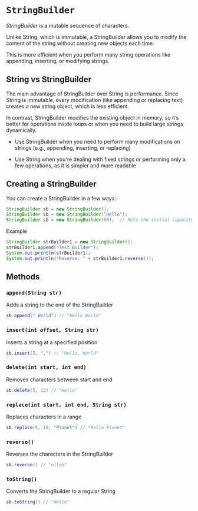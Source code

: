 # `StringBuilder`

_StringBuilder_ is a mutable sequence of characters.

Unlike String, which is immutable, a StringBuilder allows you to modify the content of the string without creating new objects each time.

This is more efficient when you perform many string operations like appending, inserting, or modifying strings.

## String vs StringBuilder

The main advantage of StringBuilder over String is performance. Since String is immutable, every modification (like appending or replacing text) creates a new string object, which is less efficient.

In contrast, StringBuilder modifies the existing object in memory, so it’s better for operations inside loops or when you need to build large strings dynamically.

- Use StringBuilder when you need to perform many modifications on strings (e.g., appending, inserting, or replacing)

- Use String when you're dealing with fixed strings or performing only a few operations, as it is simpler and more readable

## Creating a StringBuilder

You can create a StringBuilder in a few ways:

```java
StringBuilder sb = new StringBuilder();
StringBuilder sb = new StringBuilder("Hello");
StringBuilder sb = new StringBuilder(50);  // Sets the initial capacity to 50 characters
```

Example

```java
StringBuilder strBuilder1 = new StringBuilder();
strBuilder1.append("Test Builder");
System.out.println(strBuilder1);
System.out.println("Reverse: " + strBuilder1.reverse());
```

## Methods

### `append(String str)`

Adds a string to the end of the StringBuilder

```java
sb.append(" World") // "Hello World"
```

### `insert(int offset, String str)`

Inserts a string at a specified position

```java
sb.insert(5, ",") // "Hello, World"
```

### `delete(int start, int end)`

Removes characters between start and end

```java
sb.delete(5, 12) // "Hello"
```

### `replace(int start, int end, String str)`

Replaces characters in a range

```java
sb.replace(5, 10, "Planet") // "Hello Planet"
```

### `reverse()`

Reverses the characters in the StringBuilder

```java
sb.reverse() // "olleH"
```

### `toString()`

Converts the StringBuilder to a regular String

```java
sb.toString() // "Hello"
```
